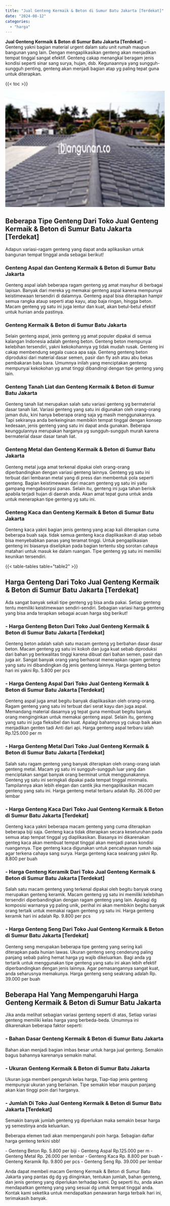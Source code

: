 ```yaml
---
title: "Jual Genteng Kermaik & Beton di Sumur Batu Jakarta [Terdekat]"
date: "2024-08-12"
categories: 
  - "harga"
---
```


**Jual Genteng Kermaik & Beton di Sumur Batu Jakarta \[Terdekat\]** – Genteng yakni bagian material urgent dalam satu unit rumah maupun bangunan yang lain. Dengan mengaplikasikan genteng akan menjadikan tempat tinggal sangat efektif. Genteng cakap menangkal beragam jenis kondisi seperti sinar sang surya, hujan, dsb. Kegunaannya yang sungguh-sungguh penting, genteng akan menjadi bagian atap yg paling tepat guna untuk diterapkan.

{{< toc >}}

![Jual Genteng Kermaik & Beton di Sumur Batu Jakarta [Terdekat]](/images/genteng-minimalis-murah07.png)

## Beberapa Tipe Genteng Dari Toko Jual Genteng Kermaik & Beton di Sumur Batu Jakarta \[Terdekat\]

Adapun variasi-ragam genteng yang dapat anda aplikasikan untuk bangunan tempat tinggal anda sebagai berikut!

### Genteng Aspal dan Genteng Kermaik & Beton di Sumur Batu Jakarta

Genteng aspal ialah beberapa ragam genteng yg amat masyhur di berbagai lapisan. Banyak dari mereka yg memakai genteng aspal karena mempunyai keistimewaan tersendiri di dalamnya. Genteng aspal bisa diterapkan hampir semua rangka ataup seperti atap kayu, atap baja ringan, hingga beton. Macam genteng yg satu ini juga lentur dan kuat, akan betul-betul efektif untuk hunian anda pastinya.

### Genteng Kermaik & Beton di Sumur Batu Jakarta

Selain genteng aspal, jenis genteng yg amat populer dipakai di semua kalangan Indonesia adalah genteng beton. Genteng beton mempunyai kelebihan tersendiri, yakni kekokohannya yg tidak mudah rusak. Genteng ini cakap membendung segala cuaca apa saja. Genteng genteng beton diproduksi dari material dasar semen, pasir dan fly ash atau abu bekas pembakaran batu bara. Umumnya inilah yang menciptakan genteng mempunyai kekokohan yg amat tinggi dibandingi dengan tipe genteng yang lain.

### Genteng Tanah Liat dan Genteng Kermaik & Beton di Sumur Batu Jakarta

Genteng tanah liat merupakan salah satu variasi genteng yg bermaterial dasar tanah liat. Variasi genteng yang satu ini digunakan oleh orang-orang jaman dulu, kini hanya beberapa orang saja yg masih menggunakannya. Tapi sekiranya anda berkeinginan membikin tempat tinggal dengan konsep kedesaan, jenis genteng yang satu ini dapat anda gunakan. Beberapa keunggulannya merupakan harganya yg sungguh-sungguh murah karena bermaterial dasar dasar tanah liat.

### Genteng Metal dan Genteng Kermaik & Beton di Sumur Batu Jakarta

Genteng metal juga amat terkenal dipakai oleh orang-orang diperbandingkan dengan variasi genteng lainnya. Genteng yg satu ini terbuat dari lembaran metal yang di press dan membentuk pola seperti genteng. Bagian keistimewaan dari macam genteng yg satu ini yaitu gampang mengabsorpsi panas. Selain itu, genteng ini juga tahan berisik apabila terjadi hujan di daerah anda. Akan amat tepat guna untuk anda untuk menerapkan tipe genteng yg satu ini.

### Genteng Kaca dan Genteng Kermaik & Beton di Sumur Batu Jakarta

Genteng kaca yakni bagian jenis genteng yang acap kali diterapkan cuma beberapa buah saja. tidak semua genteng kaca diaplikasikan di atap sebab bisa menyebabkan panas yang teramat tinggi. Untuk pengaplikasian genteng ini biasanya diselipkan pada bagian tertentu sbg sorotan cahaya matahari untuk masuk ke dalam ruangan. Tipe genteng yg satu ini memiliki keunikan tersendiri.

{{< table-tables table="table2" >}}

## Harga Genteng Dari Toko Jual Genteng Kermaik & Beton di Sumur Batu Jakarta \[Terdekat\]

Ada sangat banyak sekali tipe genteng yg bisa anda pakai. Setiap genteng tentu memiliki keistimewaan sendiri-sendiri. Sebagian variasi harga genteng yang bisa anda terapkan sebagai acuan harga sbg berikut!

### \- Harga Genteng Beton Dari Toko Jual Genteng Kermaik & Beton di Sumur Batu Jakarta \[Terdekat\]

Genteng beton adalah salah satu macam genteng yg berbahan dasar dasar beton. Macam genteng yg satu ini kokoh dan juga kuat sebab diproduksi dari bahan yg berkwalitas tinggi karena dibuat dari bahan semen, pasir dan juga air. Sangat banyak orang yang berhasrat menerapkan ragam genteng yang satu ini dibandingkan dg jenis genteng lainnya. Harga genteng beton hari ini yakni Rp. 5.800 per pcs

### \- Harga Genteng Aspal Dari Toko Jual Genteng Kermaik & Beton di Sumur Batu Jakarta \[Terdekat\]

Genteng aspal juga amat begitu banyak diaplikasikan oleh orang-orang. Ragam genteng yang satu ini terbuat dari serat kayu dan juga aspal. Memandang material dasarnya yg tepat guna membuat begitu banyak orang menginginkan untuk memakai genteng aspal. Selain itu, genteng yang satu ini juga fleksibel dan kuat. Apalagi bahannya yg cukup baik akan menjadikan genten tadi Anti dari api. Harga genteng aspal terbaru ialah Rp.125.000 per m

### \- Harga Genteng Metal Dari Toko Jual Genteng Kermaik & Beton di Sumur Batu Jakarta \[Terdekat\]

Salah satu ragam genteng yang banyak diterapkan oleh orang-orang ialah genteng metal. Macam yg satu ini sungguh-sungguh luar yang dan menciptakan sangat banyak orang berminat untuk menggunakannya. Genteng yg satu ini seringkali dipakai pada tempat tinggal minimalis. Tampilannya akan lebih elegan dan cantik jika mengaplikasikan macam genteng yang satu ini. Harga genteng metal terbaru adalah Rp. 26.000 per lembar

### \- Harga Genteng Kaca Dari Toko Jual Genteng Kermaik & Beton di Sumur Batu Jakarta \[Terdekat\]

Genteng kaca yakni beberapa macam genteng yang cuma diterapkan beberapa biji saja. Genteng kaca tidak diterapkan secara keseluruhan pada semua atap tempat tinggal yg diaplikasikan. Biasanya ini dikarenakan genteg kaca akan membuat tempat tinggal akan menjadi panas kondisi ruangannya. Tipe genteng kaca digunakan untuk pencahayaan rumah saja agar terkena cahaya sang surya. Harga genteng kaca seakrang yakni Rp. 8.800 per buah

### \- Harga Genteng Keramik Dari Toko Jual Genteng Kermaik & Beton di Sumur Batu Jakarta \[Terdekat\]

Salah satu macam genteng yang terkenal dipakai oleh begitu banyak orang merupakan genteng keramik. Macam genteng yg satu ini memiliki kelebihan tersendiri diperbandingkan dengan ragam genteng yang lain. Apalagi dg komposisi warnanya yg paling unik, perihal ini akan membikin begitu banyak orang tertaik untuk memakai ragam genteng yg satu ini. Harga genteng keramik hari ini adalah Rp. 9.800 per pcs

### \- Harga Genteng Seng Dari Toko Jual Genteng Kermaik & Beton di Sumur Batu Jakarta \[Terdekat\]

Genteng seng merupakan beberapa tipe genteng yang sering kali diterapkan pada hunian lawas. Ukuran genteng seng cenderung paling panjang sebab paling hemat harga yg wajib dikeluarkan. Bagi anda yg tertarik untuk menggunakan tipe genteng yang satu ini akan lebih efektif diperbandingkan dengan jenis lainnya. Agar pemasangannya sangat kuat, anda seharusnya memakunya. Harga genteng seng seakrang adalah Rp. 39.000 per buah

## Beberapa Hal Yang Mempengaruhi Harga Genteng Kermaik & Beton di Sumur Batu Jakarta

Jika anda melihat sebagian variasi genteng seperti di atas, Setiap variasi genteng memiliki kelas harga yang berbeda-beda. Umumnya ini dikarenakan beberapa faktor seperti:

### \- Bahan Dasar Genteng Kermaik & Beton di Sumur Batu Jakarta

Bahan akan menjadi bagian imbas besar untuk harga jual genteng. Semakin bagus bahannya karenanya semakin mahal.

### \- Ukuran Genteng Kermaik & Beton di Sumur Batu Jakarta

Ukuran juga memberi pengaruh kelas harga, Tiap-tiap jenis genteng mempunyai ukuran yang berlainan. Tipe semakin lebar maupun panjang akan kian tinggi poin dari harganya.

### \- Jumlah Di Toko Jual Genteng Kermaik & Beton di Sumur Batu Jakarta \[Terdekat\]

Semakin banyak jumlah genteng yg diperlukan maka semakin besar harga yg semestinya anda keluarkan.

Beberapa elemen tadi akan mempengaruhi poin harga. Sebagian daftar harga genteng terkini sbb!

\- Genteng Beton Rp. 5.800 per biji - Genteng Aspal Rp.125.000 per m - Genteng Metal Rp. 26.000 per lembar - Genteng Kaca Rp. 8.800 per buah - Genteng Keramik Rp. 9.800 per pcs - Genteng Seng Rp. 39.000 per lembar

Anda dapat membeli macam Genteng Kermaik & Beton di Sumur Batu Jakarta yang pantas dg dg yg diinginkan, tentukan jumlah, bahan genteng, dan jenis genteng yang diperlukan terhadap kami. Dg seperti itu, anda akan mendapatkan genteng yang yang sesuai dg untuk tempat tinggal anda. Kontak kami seketika untuk mendapatkan penawaran harga terbaik hari ini, terimakasih banyak.
